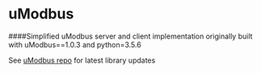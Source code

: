 # uModbus
####Simplified uModbus server and client implementation originally built with uModbus==1.0.3 and python=3.5.6 

See [uModbus repo](https://pypi.org/project/uModbus/) for latest library updates
